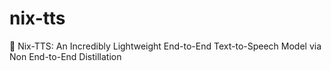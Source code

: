 # nix-tts
🐤 Nix-TTS: An Incredibly Lightweight End-to-End Text-to-Speech Model via Non End-to-End Distillation
